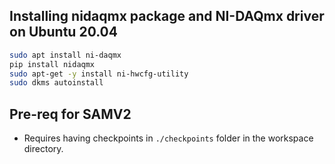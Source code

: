## Installing nidaqmx package and NI-DAQmx driver on Ubuntu 20.04
```bash
sudo apt install ni-daqmx
pip install nidaqmx
sudo apt-get -y install ni-hwcfg-utility
sudo dkms autoinstall
```

## Pre-req for SAMV2
- Requires having checkpoints in `./checkpoints` folder in the workspace directory.
